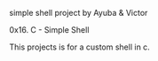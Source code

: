 simple shell project by Ayuba & Victor

0x16. C - Simple Shell

This projects is for a custom shell in c.

